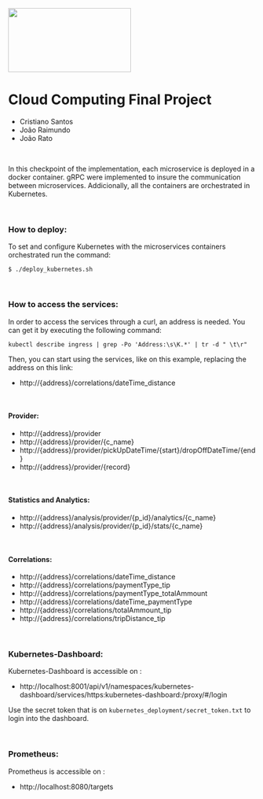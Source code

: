 <img src="https://ciencias.ulisboa.pt/sites/default/files/Ciencias_Logo_Azul-01.png" width="250" height="130">

# Cloud Computing Final Project

 * Cristiano Santos
 * João Raimundo
 * João Rato


<br>

In this checkpoint of the implementation, each microservice is deployed in a docker container. gRPC were implemented to insure the communication between microservices.
Addicionally, all the containers are orchestrated in Kubernetes. 

<br>

### How to deploy: 

To set and configure Kubernetes with the microservices containers orchestrated run the command:

```
$ ./deploy_kubernetes.sh
```

<br>

### How to access the services: 

In order to access the services through a curl, an address is needed. You can get it by executing the following command:

```
kubectl describe ingress | grep -Po 'Address:\s\K.*' | tr -d " \t\r"
```
Then, you can start using the services, like on this example, replacing the address on this link:

 * http://{address}/correlations/dateTime_distance
 

<br>

#### Provider:
 * http://{address}/provider
 * http://{address}/provider/{c_name}
 * http://{address}/provider/pickUpDateTime/{start}/dropOffDateTime/{end}
 * http://{address}/provider/{record}
 
<br>

#### Statistics and Analytics:
 
 * http://{address}/analysis/provider/{p_id}/analytics/{c_name}
 * http://{address}/analysis/provider/{p_id}/stats/{c_name}
 
<br>

#### Correlations:

 * http://{address}/correlations/dateTime_distance
 * http://{address}/correlations/paymentType_tip
 * http://{address}/correlations/paymentType_totalAmmount
 * http://{address}/correlations/dateTime_paymentType
 * http://{address}/correlations/totalAmmount_tip
 * http://{address}/correlations/tripDistance_tip

<br>

### Kubernetes-Dashboard: 

Kubernetes-Dashboard is accessible on : 

 * http://localhost:8001/api/v1/namespaces/kubernetes-dashboard/services/https:kubernetes-dashboard:/proxy/#/login

Use the secret token that is on `kubernetes_deployment/secret_token.txt` to login into the dashboard.

<br>

### Prometheus: 

Prometheus is accessible on : 
 * http://localhost:8080/targets
